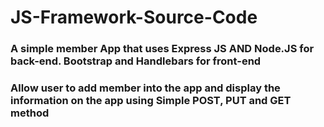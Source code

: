 # JS-Framework-Source-Code
### A simple member App that uses Express JS AND Node.JS for back-end. Bootstrap and Handlebars for front-end
### Allow user to add member into the app and display the information on the app using Simple POST, PUT and GET method 
